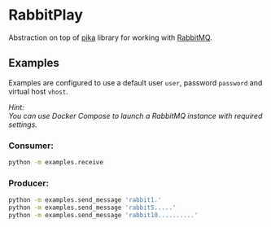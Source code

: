 # RabbitPlay

Abstraction on top of [pika](https://pika.readthedocs.org/) library for working with [RabbitMQ](https://www.rabbitmq.com/).

## Examples  

Examples are configured to use a default user `user`, password `password` and virtual host `vhost`.

*Hint:  
You can use Docker Compose to launch a RabbitMQ instance with required settings.*

### Consumer:  

```sh
python -m examples.receive
```  

### Producer:  

```sh
python -m examples.send_message 'rabbit1.'
python -m examples.send_message 'rabbit5.....'
python -m examples.send_message 'rabbit10..........'
```
